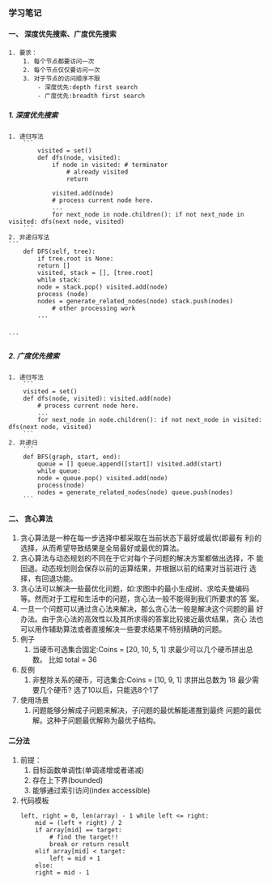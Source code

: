 ### 学习笔记
#### 一、 深度优先搜索、广度优先搜索
    1. 要求：
        1. 每个节点都要访问一次
        2. 每个节点仅仅要访问一次
        3. 对于节点的访问顺序不限
            - 深度优先:depth first search
            - 广度优先:breadth first search
##### 1. 深度优先搜索
    1. 递归写法
        ```
            visited = set()
            def dfs(node, visited):
                if node in visited: # terminator
                    # already visited
                    return

                visited.add(node)
                # process current node here.
                ...
                for next_node in node.children(): if not next_node in visited: dfs(next node, visited)  
        ```
    2. 非递归写法
    ```
        def DFS(self, tree):
            if tree.root is None:
            return []
            visited, stack = [], [tree.root]
            while stack:
            node = stack.pop() visited.add(node)
            process (node)
            nodes = generate_related_nodes(node) stack.push(nodes)
                # other processing work
            ...


    ```
##### 2. 广度优先搜索
    1. 递归写法
        ```
        visited = set()
        def dfs(node, visited): visited.add(node)
            # process current node here.
            ...
            for next_node in node.children(): if not next_node in visited: dfs(next node, visited)
        ```
    2. 非递归
        ```
        def BFS(graph, start, end):
            queue = [] queue.append([start]) visited.add(start)
            while queue:
            node = queue.pop() visited.add(node)
            process(node)
            nodes = generate_related_nodes(node) queue.push(nodes)
        ```
#### 二、 贪心算法
1. 贪心算法是一种在每一步选择中都采取在当前状态下最好或最优(即最有 利)的选择，从而希望导致结果是全局最好或最优的算法。
2. 贪心算法与动态规划的不同在于它对每个子问题的解决方案都做出选择，不 能回退。动态规划则会保存以前的运算结果，并根据以前的结果对当前进行 选择，有回退功能。
3. 贪心法可以解决一些最优化问题，如:求图中的最小生成树、求哈夫曼编码 等。然而对于工程和生活中的问题，贪心法一般不能得到我们所要求的答 案。
4. 一旦一个问题可以通过贪心法来解决，那么贪心法一般是解决这个问题的最 好办法。由于贪心法的高效性以及其所求得的答案比较接近最优结果，贪心 法也可以用作辅助算法或者直接解决一些要求结果不特别精确的问题。
5. 例子
    1. 当硬币可选集合固定:Coins = [20, 10, 5, 1] 求最少可以几个硬币拼出总数。 比如 total = 36
6. 反例
    1. 非整除关系的硬币，可选集合:Coins = [10, 9, 1] 求拼出总数为 18 最少需要几个硬币? 选了10以后，只能选8个1了
7. 使用场景
    1. 问题能够分解成子问题来解决，子问题的最优解能递推到最终 问题的最优解。这种子问题最优解称为最优子结构。
#### 二分法
1. 前提：
    1. 目标函数单调性(单调递增或者递减) 
    2. 存在上下界(bounded)
    3. 能够通过索引访问(index accessible)
2. 代码模板
    ```
    left, right = 0, len(array) - 1 while left <= right:
        mid = (left + right) / 2
        if array[mid] == target:
            # find the target!!
            break or return result
        elif array[mid] < target:
            left = mid + 1
        else:
        right = mid - 1
    ```